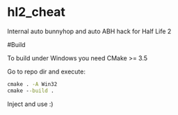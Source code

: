 # hl2_cheat
Internal auto bunnyhop and auto ABH hack for Half Life 2

#Build 

To build under Windows you need CMake >= 3.5

Go to repo dir and execute: 

```cmd
cmake . -A Win32
cmake --build .
```

Inject and use :)